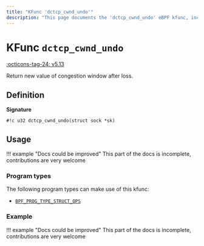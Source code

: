 ```yaml
---
title: "KFunc 'dctcp_cwnd_undo'"
description: "This page documents the 'dctcp_cwnd_undo' eBPF kfunc, including its definition, usage, program types that can use it, and examples."
---
```

# KFunc `dctcp_cwnd_undo`

<!-- [FEATURE_TAG](dctcp_cwnd_undo) -->
[:octicons-tag-24: v5.13](https://github.com/torvalds/linux/commit/e78aea8b2170be1b88c96a4d138422986a737336)
<!-- [/FEATURE_TAG] -->

Return new value of congestion window after loss.

## Definition

**Signature**

<!-- [KFUNC_DEF] -->
`#!c u32 dctcp_cwnd_undo(struct sock *sk)`
<!-- [/KFUNC_DEF] -->

## Usage

!!! example "Docs could be improved"
    This part of the docs is incomplete, contributions are very welcome

### Program types

The following program types can make use of this kfunc:

<!-- [KFUNC_PROG_REF] -->
- [`BPF_PROG_TYPE_STRUCT_OPS`](../program-type/BPF_PROG_TYPE_STRUCT_OPS.md)
<!-- [/KFUNC_PROG_REF] -->

### Example

!!! example "Docs could be improved"
    This part of the docs is incomplete, contributions are very welcome

